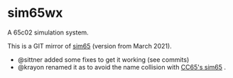 # sim65wx

A 65c02 simulation system.

This is a GIT mirror of [sim65](http://www.wsxyz.net/sim65/) (version from March 2021).

- @sittner added some fixes to get it working (see commits)
- @krayon renamed it as to avoid the name collision with [CC65's sim65](https://cc65.github.io/doc/sim65.html) .

